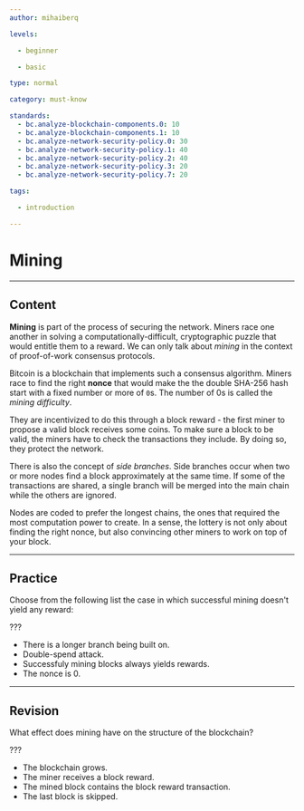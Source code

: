 ```yaml
---
author: mihaiberq

levels:

  - beginner

  - basic

type: normal

category: must-know

standards:
  - bc.analyze-blockchain-components.0: 10
  - bc.analyze-blockchain-components.1: 10
  - bc.analyze-network-security-policy.0: 30
  - bc.analyze-network-security-policy.1: 40
  - bc.analyze-network-security-policy.2: 40
  - bc.analyze-network-security-policy.3: 20
  - bc.analyze-network-security-policy.7: 20

tags:

  - introduction

---
```

# Mining

---
## Content

**Mining** is part of the process of securing the network. Miners race one another in solving a computationally-difficult, cryptographic puzzle that would entitle them to a reward. We can only talk about *mining* in the context of proof-of-work consensus protocols.

Bitcoin is a blockchain that implements such a consensus algorithm. Miners race to find the right **nonce** that would make the the double SHA-256 hash start with a fixed number or more of `0`s. The number of 0s is called the *mining difficulty*.

They are incentivized to do this through a block reward - the first miner to propose a valid block receives some coins. To make sure a block to be valid, the miners have to check the transactions they include. By doing so, they protect the network.

There is also the concept of *side branches*. Side branches occur when two or more nodes find a block approximately at the same time. If some of the transactions are shared, a single branch will be merged into the main chain while the others are ignored.

Nodes are coded to prefer the longest chains, the ones that required the most computation power to create. In a sense, the lottery is not only about finding the right nonce, but also convincing other miners to work on top of your block.

---
## Practice

Choose from the following list the case in which successful mining doesn't yield any reward:

???

* There is a longer branch being built on.
* Double-spend attack.
* Successfuly mining blocks always yields rewards.
* The nonce is 0.

---
## Revision

What effect does mining have on the structure of the blockchain?

???

* The blockchain grows.
* The miner receives a block reward.
* The mined block contains the block reward transaction.
* The last block is skipped.

